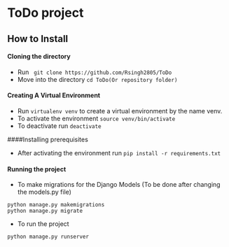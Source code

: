 # ToDo project

## How to Install
#### Cloning the directory
* Run ``` git clone https://github.com/Rsingh2805/ToDo```
* Move into the directory ```cd ToDo(Or repository folder)```
#### Creating A Virtual Environment
* Run ```virtualenv venv``` to create a virtual environment by the name venv.
* To activate the environment ```source venv/bin/activate```
* To deactivate run ```deactivate```

####Installing prerequisites
* After activating the environment run ```pip install -r requirements.txt```

#### Running the project
* To make migrations for the Django Models (To be done after changing the models.py file)
```
python manage.py makemigrations
python manage.py migrate
```

* To run the project
```
python manage.py runserver
```